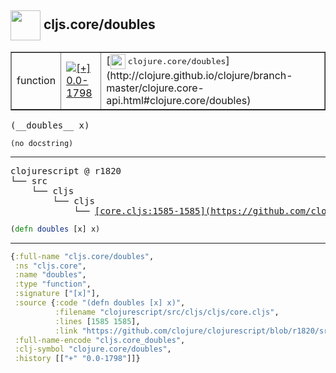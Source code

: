 ## <img width="48px" valign="middle" src="http://i.imgur.com/Hi20huC.png"> cljs.core/doubles

 <table border="1">
<tr>
<td>function</td>
<td><a href="https://github.com/cljsinfo/api-refs/tree/0.0-1798"><img valign="middle" alt="[+] 0.0-1798" src="https://img.shields.io/badge/+-0.0--1798-lightgrey.svg"></a> </td>
<td>
[<img height="24px" valign="middle" src="http://i.imgur.com/1GjPKvB.png"> <samp>clojure.core/doubles</samp>](http://clojure.github.io/clojure/branch-master/clojure.core-api.html#clojure.core/doubles)
</td>
</tr>
</table>

 <samp>
(__doubles__ x)<br>
</samp>

```
(no docstring)
```

---

 <pre>
clojurescript @ r1820
└── src
    └── cljs
        └── cljs
            └── <ins>[core.cljs:1585-1585](https://github.com/clojure/clojurescript/blob/r1820/src/cljs/cljs/core.cljs#L1585-L1585)</ins>
</pre>

```clj
(defn doubles [x] x)
```


---

```clj
{:full-name "cljs.core/doubles",
 :ns "cljs.core",
 :name "doubles",
 :type "function",
 :signature ["[x]"],
 :source {:code "(defn doubles [x] x)",
          :filename "clojurescript/src/cljs/cljs/core.cljs",
          :lines [1585 1585],
          :link "https://github.com/clojure/clojurescript/blob/r1820/src/cljs/cljs/core.cljs#L1585-L1585"},
 :full-name-encode "cljs.core_doubles",
 :clj-symbol "clojure.core/doubles",
 :history [["+" "0.0-1798"]]}

```
